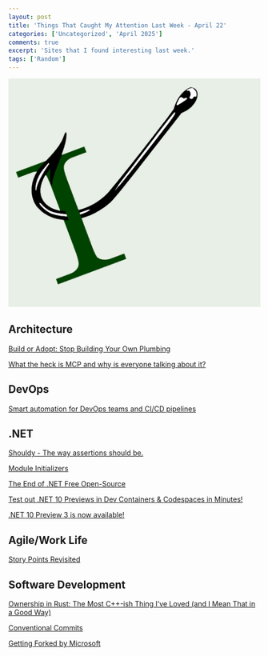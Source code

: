 ```yaml
---
layout: post
title: 'Things That Caught My Attention Last Week - April 22'
categories: ['Uncategorized', 'April 2025']
comments: true
excerpt: 'Sites that I found interesting last week.'
tags: ['Random']
---
```

![caught-my-i](../assets/caught-i.png)

<!-- ## Open-source
 -->
## Architecture

[Build or Adopt: Stop Building Your Own Plumbing](https://blog.wildermuth.com/2025/03/17/build-or-adopt--stop-building-your-own-plumbing/)

[What the heck is MCP and why is everyone talking about it?](https://github.blog/ai-and-ml/llms/what-the-heck-is-mcp-and-why-is-everyone-talking-about-it/)

## DevOps

[Smart automation for DevOps teams and CI/CD pipelines](https://nuke.build/)

## .NET

[Shouldy - The way assertions should be.](https://github.com/shouldly/shouldly)

[Module Initializers](https://learn.microsoft.com/en-us/dotnet/csharp/language-reference/proposals/csharp-9.0/module-initializers)

[The End of .NET Free Open-Source](https://www.youtube.com/watch?v=xcpgTVueu-A)

[Test out .NET 10 Previews in Dev Containers & Codespaces in Minutes!](https://www.youtube.com/watch?v=s7vSG5IFn74)

[.NET 10 Preview 3 is now available!](https://devblogs.microsoft.com/dotnet/dotnet-10-preview-3/)

<!-- ## Design

## Mobile
 -->
## Agile/Work Life

[Story Points Revisited](https://ronjeffries.com/articles/019-01ff/story-points/Index.html#)

<!-- ## Windows

## Security
 -->
## Software Development

[Ownership in Rust: The Most C++-ish Thing I’ve Loved (and I Mean That in a Good Way)](https://woodruff.dev/ownership-in-rust-the-most-c-ish-thing-ive-loved-and-i-mean-that-in-a-good-way/)

[Conventional Commits](https://www.conventionalcommits.org/en/v1.0.0/)

[Getting Forked by Microsoft](https://philiplaine.com/posts/getting-forked-by-microsoft/)

